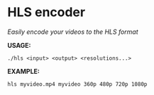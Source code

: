 # HLS encoder

*Easily encode your videos to the HLS format*

**USAGE:**

```
./hls <input> <output> <resolutions...>
```

**EXAMPLE:**

```
hls myvideo.mp4 myvideo 360p 480p 720p 1080p
```
